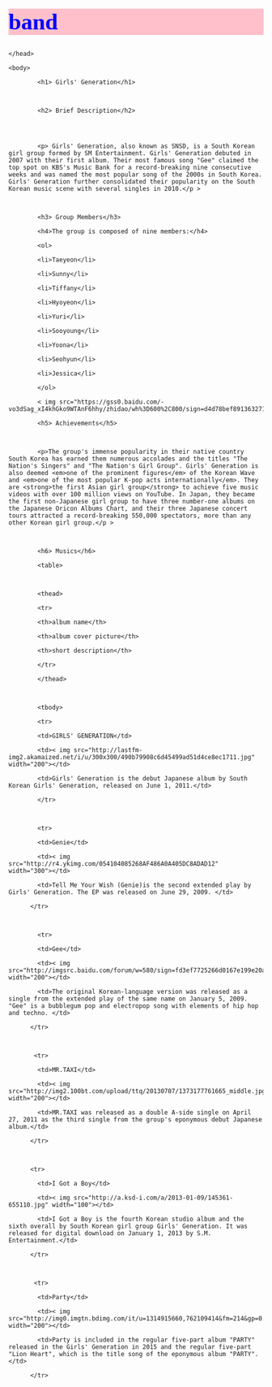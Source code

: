 # band
<!DOCTYPE html>

<html>

<head>

<title></title>

<style>

        h1{

        background-color: pink;

        color: blue;

        font: bold 45px cursive;

        }

        

        h2{

        background-color: yellow;

        font: italic 1.5em fantasy;

        }

        

        h3{

        background-color: yellow;

        font: italic 1.5em fantasy;

        }

        

        h5{

        background-color: yellow;

        font: italic 1.5em fantasy;

        }

        

        h6{

        background-color: yellow;

        font: italic 1.5em fantasy;

        }

        

        p{

            color: purple;

            font: sans-serif 1em;

        }

    </style>

    </head>

    <body>

            <h1> Girls' Generation</h1>

            

            <h2> Brief Description</h2>




            <p> Girls' Generation, also known as SNSD, is a South Korean girl group formed by SM Entertainment. Girls' Generation debuted in 2007 with their first album. Their most famous song "Gee" claimed the top spot on KBS's Music Bank for a record-breaking nine consecutive weeks and was named the most popular song of the 2000s in South Korea. Girls' Generation further consolidated their popularity on the South Korean music scene with several singles in 2010.</p >

            

            <h3> Group Members</h3>

            <h4>The group is composed of nine members:</h4>

            <ol>

            <li>Taeyeon</li>

            <li>Sunny</li>

            <li>Tiffany</li>

            <li>Hyoyeon</li>

            <li>Yuri</li>

            <li>Sooyoung</li>

            <li>Yoona</li>

            <li>Seohyun</li>

            <li>Jessica</li>

            </ol>

            < img src="https://gss0.baidu.com/-vo3dSag_xI4khGko9WTAnF6hhy/zhidao/wh%3D600%2C800/sign=d4d78bef8913632715b8ca35a1bf8cd4/0e2442a7d933c895144b8f48d21373f0820200cf.jpg">

            <h5> Achievements</h5>

            

            <p>The group's immense popularity in their native country South Korea has earned them numerous accolades and the titles "The Nation's Singers" and "The Nation's Girl Group". Girls' Generation is also deemed <em>one of the prominent figures</em> of the Korean Wave and <em>one of the most popular K-pop acts internationally</em>. They are <strong>the first Asian girl group</strong> to achieve five music videos with over 100 million views on YouTube. In Japan, they became the first non-Japanese girl group to have three number-one albums on the Japanese Oricon Albums Chart, and their three Japanese concert tours attracted a record-breaking 550,000 spectators, more than any other Korean girl group.</p >

            

            <h6> Musics</h6>

            <table>

            

            <thead>

            <tr>

            <th>album name</th>

            <th>album cover picture</th>

            <th>short description</th>

            </tr>

            </thead>

            

            <tbody>

            <tr>

            <td>GIRLS' GENERATION</td>

            <td>< img src="http://lastfm-img2.akamaized.net/i/u/300x300/490b79908c6d45499ad51d4ce8ec1711.jpg" width="200"></td>

            <td>Girls' Generation is the debut Japanese album by South Korean Girls' Generation, released on June 1, 2011.</td>

            </tr>

            

            <tr>

            <td>Genie</td>

            <td>< img src="http://r4.ykimg.com/054104085268AF486A0A405DC8ADAD12" width="300"></td>

            <td>Tell Me Your Wish (Genie)is the second extended play by Girls' Generation. The EP was released on June 29, 2009. </td>

          </tr>

            

            <tr>

            <td>Gee</td>

            <td>< img src="http://imgsrc.baidu.com/forum/w=580/sign=fd3ef7725266d0167e199e20a72ad498/b4ef12fa513d26979d0b7ce255fbb2fb4216d8bc.jpg" width="200"></td>

            <td>The original Korean-language version was released as a single from the extended play of the same name on January 5, 2009. "Gee" is a bubblegum pop and electropop song with elements of hip hop and techno. </td>

          </tr>

           

           <tr>

            <td>MR.TAXI</td>

            <td>< img src="http://img2.100bt.com/upload/ttq/20130707/1373177761665_middle.jpg" width="200"></td>

            <td>MR.TAXI was released as a double A-side single on April 27, 2011 as the third single from the group's eponymous debut Japanese album.</td>

          </tr>

          

          <tr>

            <td>I Got a Boy</td>

            <td>< img src="http://a.ksd-i.com/a/2013-01-09/145361-655110.jpg" width="100"></td>

            <td>I Got a Boy is the fourth Korean studio album and the sixth overall by South Korean girl group Girls' Generation. It was released for digital download on January 1, 2013 by S.M. Entertainment.</td>

          </tr>

           

           <tr>

            <td>Party</td>

            <td>< img src="http://img0.imgtn.bdimg.com/it/u=1314915660,762109414&fm=214&gp=0.jpg" width="200"></td>

            <td>Party is included in the regular five-part album "PARTY" released in the Girls' Generation in 2015 and the regular five-part "Lion Heart", which is the title song of the eponymous album "PARTY". </td>

          </tr>

            

   

            

</body>

</html>
